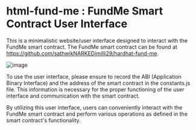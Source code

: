 # html-fund-me : FundMe Smart Contract User Interface
This is a minimalistic website/user interface designed to interact with the FundMe smart contract. The FundMe smart contract can be found at https://github.com/sathwikNARKEDimilli29/hardhat-fund-me.

![image](https://github.com/sathwikNARKEDimilli29/html-fund-me/assets/97584810/8e0d7f71-5f22-4b88-84d9-6dcb585a1550)

To use the user interface, please ensure to record the ABI (Application Binary Interface) and the address of the smart contract in the constants.js file. This information is necessary for the proper functioning of the user interface and communication with the smart contract.

By utilizing this user interface, users can conveniently interact with the FundMe smart contract and perform various operations as defined in the smart contract's functionality.

